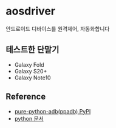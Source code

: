 
# aosdriver

안드로이드 디바이스를 원격제어, 자동화합니다

## 테스트한 단말기

- Galaxy Fold
- Galaxy S20+
- Galaxy Note10

## Reference

- <a href="https://pypi.org/project/pure-python-adb/">pure-python-adb(ppadb) PyPI</a>
- <a href="https://docs.python.org/ko/3/">python 문서</a>
